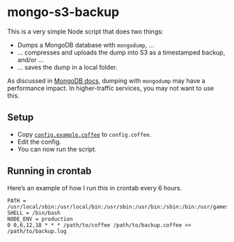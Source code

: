 # mongo-s3-backup

This is a very simple Node script that does two things:

* Dumps a MongoDB database with `mongodump`, …
* … compresses and uploads the dump into S3 as a timestamped backup, and/or …
* … saves the dump in a local folder.

As discussed in [MongoDB docs](http://docs.mongodb.org/manual/core/backups/#backup-with-mongodump), dumping with `mongodump` may have a performance impact. In higher-traffic services, you may not want to use this.

## Setup

* Copy [`config.example.coffee`](config.example.coffee) to `config.coffee`.
* Edit the config.
* You can now run the script.

## Running in crontab

Here’s an example of how I run this in crontab every 6 hours.

    PATH = /usr/local/sbin:/usr/local/bin:/usr/sbin:/usr/bin:/sbin:/bin:/usr/games:/usr/local/games
    SHELL = /bin/bash
    NODE_ENV = production
    0 0,6,12,18 * * * /path/to/coffee /path/to/backup.coffee >> /path/to/backup.log
